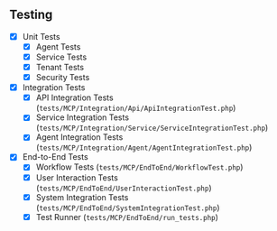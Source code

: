 ## Testing
- [x] Unit Tests
  - [x] Agent Tests
  - [x] Service Tests
  - [x] Tenant Tests
  - [x] Security Tests
- [x] Integration Tests
  - [x] API Integration Tests (`tests/MCP/Integration/Api/ApiIntegrationTest.php`)
  - [x] Service Integration Tests (`tests/MCP/Integration/Service/ServiceIntegrationTest.php`)
  - [x] Agent Integration Tests (`tests/MCP/Integration/Agent/AgentIntegrationTest.php`)
- [x] End-to-End Tests
  - [x] Workflow Tests (`tests/MCP/EndToEnd/WorkflowTest.php`)
  - [x] User Interaction Tests (`tests/MCP/EndToEnd/UserInteractionTest.php`)
  - [x] System Integration Tests (`tests/MCP/EndToEnd/SystemIntegrationTest.php`)
  - [x] Test Runner (`tests/MCP/EndToEnd/run_tests.php`) 
